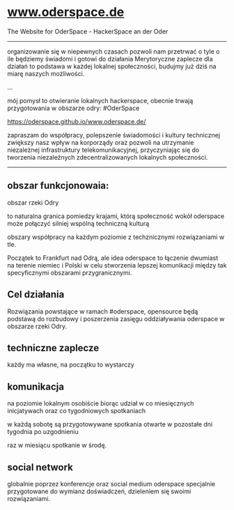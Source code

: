 # www.oderspace.de
The Website for OderSpace - HackerSpace an der Oder

---
organizowanie się w niepewnych czasach pozwoli nam przetrwać o tyle o ile będziemy świadomi i gotowi do działania
Merytoryczne zaplecze dla działań to podstawa w każdej lokalnej społeczności, budujmy już dziś na miarę naszych możliwości.

...

mój pomysł to otwieranie lokalnych hackerspace, obecnie trwają przygotowania w obszarze odry: #OderSpace 

https://oderspace.github.io/www.oderspace.de/

zapraszam do współpracy, polepszenie świadomości i  kultury technicznej zwiększy nasz wpływ na korporządy oraz pozwoli na utrzymanie niezależnej infrastruktury telekomunikacyjnej, przyczyniając się do tworzenia niezależnych zdecentralizowanych lokalnych społeczności.

---

## obszar funkcjonowaia: 

obszar rzeki Odry 

to naturalna granica pomiedzy krajami, którą społeczność wokół oderspace może połączyć silniej wspólną techniczną kulturą

obszary współpracy na każdym poziomie z techznicznymi rozwiązaniami w tle.

Początek to Frankfurt nad Odrą, ale idea oderspace to łączenie dwumiast na terenie niemiec i Polski w celu stworzenia lepszej komunikacji między tak specyficznymi obszarami przygranicznymi.

## Cel działania

Rozwiązania powstające w ramach #oderspace, opensource będą podstawą do rozbudowy i poszerzenia zasięgu oddziaływania oderspace w obszarze rzeki Odry.

## techniczne zaplecze

każdy ma własne, na początku to wystarczy


## komunikacja

na poziomie lokalnym osobiście biorąc udział w co miesięcznych inicjatywach
oraz co tygodniowych spotkaniach

w każdą sobotę są przygotowywane spotkania otwarte
w pozostałe dni tygodnia po uzgodnieniu

raz w miesiącu spotkanie w środę.


## social network

globalnie poprzez konferencje oraz social medium oderspace
specjalnie przygotowane do wymianz doświadczeń, dzieleniem się swoimi rozwiązaniami.
